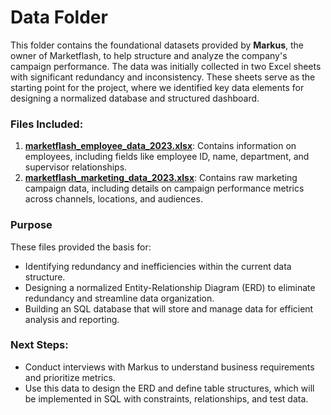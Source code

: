 # Data Folder

This folder contains the foundational datasets provided by **Markus**, the owner of Marketflash, to help structure and analyze the company's campaign performance. The data was initially collected in two Excel sheets with significant redundancy and inconsistency. These sheets serve as the starting point for the project, where we identified key data elements for designing a normalized database and structured dashboard.

### Files Included:
1. **[marketflash_employee_data_2023.xlsx](Marketflash-Project/Data/marketflash_employee_data_2023.xlsx)**: Contains information on employees, including fields like employee ID, name, department, and supervisor relationships.
2. **[marketflash_marketing_data_2023.xlsx](Marketflash-Project/Data/marketflash_marketing_data_2023.xlsx)**: Contains raw marketing campaign data, including details on campaign performance metrics across channels, locations, and audiences.

### Purpose
These files provided the basis for:
- Identifying redundancy and inefficiencies within the current data structure.
- Designing a normalized Entity-Relationship Diagram (ERD) to eliminate redundancy and streamline data organization.
- Building an SQL database that will store and manage data for efficient analysis and reporting.

### Next Steps:
- Conduct interviews with Markus to understand business requirements and prioritize metrics.
- Use this data to design the ERD and define table structures, which will be implemented in SQL with constraints, relationships, and test data.
